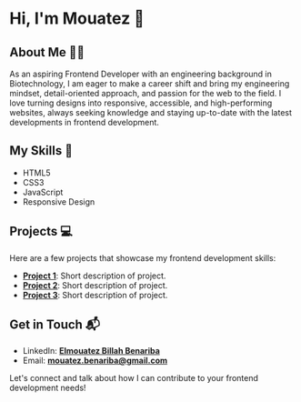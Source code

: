 # Hi, I'm Mouatez 👋
 
## About Me 👨‍💻
As an aspiring Frontend Developer with an engineering background in Biotechnology, I am eager to make a career shift and bring my engineering mindset, detail-oriented approach, and passion for the web to the field. I love turning designs into responsive, accessible, and high-performing websites, always seeking knowledge and staying up-to-date with the latest developments in frontend development.

## My Skills 🚀
- HTML5
- CSS3
- JavaScript
- Responsive Design

## Projects 💻
Here are a few projects that showcase my frontend development skills:

- **[<ins>Project 1</ins>]()**: Short description of project.
- **[<ins>Project 2</ins>]()**: Short description of project.
- **[<ins>Project 3</ins>]()**: Short description of project.

## Get in Touch 📬

- LinkedIn: **[Elmouatez Billah Benariba](https://www.linkedin.com/in/mouatezbenariba/)**
- Email: **mouatez.benariba@gmail.com**

Let's connect and talk about how I can contribute to your frontend development needs!


